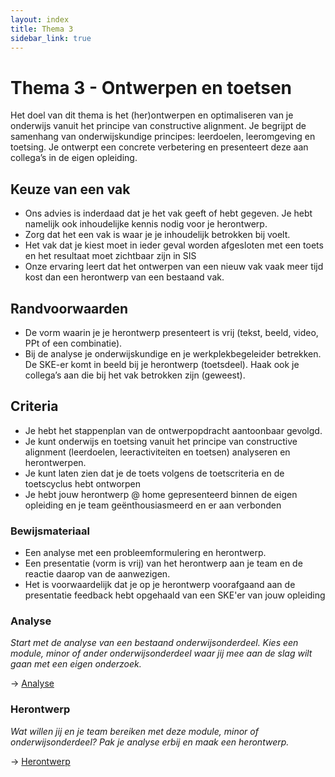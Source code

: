 ```yaml
---
layout: index
title: Thema 3
sidebar_link: true
---
```


# Thema 3 - Ontwerpen en toetsen

Het doel van dit thema is het (her)ontwerpen en optimaliseren van je onderwijs vanuit het principe van constructive alignment. Je begrijpt de samenhang van onderwijskundige principes: leerdoelen, leeromgeving en toetsing. Je ontwerpt een concrete verbetering en presenteert deze aan collega’s in de eigen opleiding.

## Keuze van een vak
* Ons advies is inderdaad dat je het vak geeft of hebt gegeven. Je hebt namelijk ook inhoudelijke kennis nodig voor je herontwerp.
* Zorg dat het een vak is waar je je inhoudelijk betrokken bij voelt.
* Het vak dat je kiest moet in ieder geval worden afgesloten met een toets en het resultaat moet zichtbaar zijn in SIS
* Onze ervaring leert dat het ontwerpen van een nieuw vak vaak meer tijd kost dan een herontwerp van een bestaand vak.

## Randvoorwaarden
* De vorm waarin je je herontwerp presenteert is vrij (tekst, beeld, video, PPt of een combinatie).
* Bij de analyse je onderwijskundige en je werkplekbegeleider betrekken. De SKE-er komt in beeld bij je herontwerp (toetsdeel). Haak ook je collega’s aan die bij het vak betrokken zijn (geweest).

## Criteria
* Je hebt het stappenplan van de ontwerpopdracht aantoonbaar gevolgd.
* Je kunt onderwijs en toetsing vanuit het principe van constructive alignment (leerdoelen, leeractiviteiten en toetsen) analyseren en herontwerpen.
* Je kunt laten zien dat je de toets volgens de toetscriteria en de toetscyclus hebt ontworpen
* Je hebt jouw herontwerp @ home gepresenteerd binnen de eigen opleiding en je team geënthousiasmeerd en er aan verbonden

### Bewijsmateriaal
* Een analyse met een probleemformulering en herontwerp.
* Een presentatie (vorm is vrij) van het herontwerp aan je team en de reactie daarop van de aanwezigen.
* Het is voorwaardelijk dat je op je herontwerp voorafgaand aan de presentatie feedback hebt opgehaald van een SKE'er van jouw opleiding

### Analyse

*Start met de analyse van een bestaand onderwijsonderdeel. Kies een module, minor of ander onderwijsonderdeel waar jij mee aan de slag wilt gaan met een eigen onderzoek.*

→ [Analyse](../thema-3/analyse)

### Herontwerp

*Wat willen jij en je team bereiken met deze module, minor of onderwijsonderdeel? Pak je analyse erbij en maak een herontwerp.*

→ [Herontwerp](../thema-3/herontwerp)
